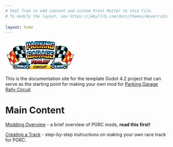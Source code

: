 ```yaml
---
# Feel free to add content and custom Front Matter to this file.
# To modify the layout, see https://jekyllrb.com/docs/themes/#overriding-theme-defaults

layout: home
---
```


![PGRC Logo](assets/images/full_logo.png)

This is the documentation site for the template Godot 4.2 project that can serve as the starting point for making your own mod for [Parking Garage Rally Circuit](https://store.steampowered.com/app/2737300/Parking_Garage_Rally_Circuit/)

# Main Content
[Modding Overview](overview) - a brief overview of PGRC mods, **read this first!**

[Creating a Track](track) - step-by-step instructions on making your own race track for PGRC.